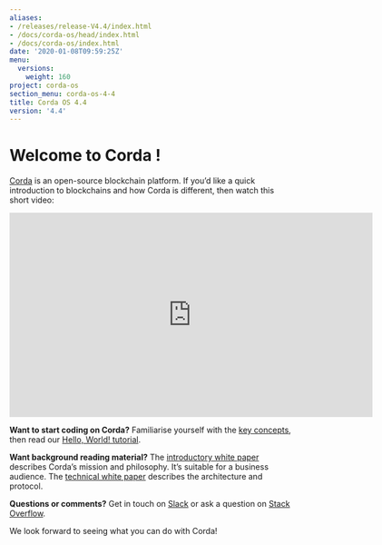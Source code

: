 ```yaml
---
aliases:
- /releases/release-V4.4/index.html
- /docs/corda-os/head/index.html
- /docs/corda-os/index.html
date: '2020-01-08T09:59:25Z'
menu:
  versions:
    weight: 160
project: corda-os
section_menu: corda-os-4-4
title: Corda OS 4.4
version: '4.4'
---
```



# Welcome to Corda !

[Corda](https://www.corda.net/) is an open-source blockchain platform. If you’d like a quick introduction to blockchains and how Corda is different, then watch this short video:

<embed>
<iframe src="https://player.vimeo.com/video/205410473" width="640" height="360" frameborder="0" webkitallowfullscreen="true" mozallowfullscreen="true" allowfullscreen="true"></iframe>
</embed>


**Want to start coding on Corda?** Familiarise yourself with the [key concepts](key-concepts.md), then read
our [Hello, World! tutorial](hello-world-introduction.md).

**Want background reading material?** The [introductory white paper](https://www.r3.com/white-papers/the-corda-platform-an-introduction-whitepaper/) describes Corda’s mission and philosophy. It’s suitable for a business
audience. The [technical white paper](https://www.r3.com/white-papers/corda-technical-whitepaper/) describes the architecture and protocol.

**Questions or comments?** Get in touch on [Slack](https://slack.corda.net/) or ask a question on
[Stack Overflow](https://stackoverflow.com/questions/tagged/corda).

We look forward to seeing what you can do with Corda!
